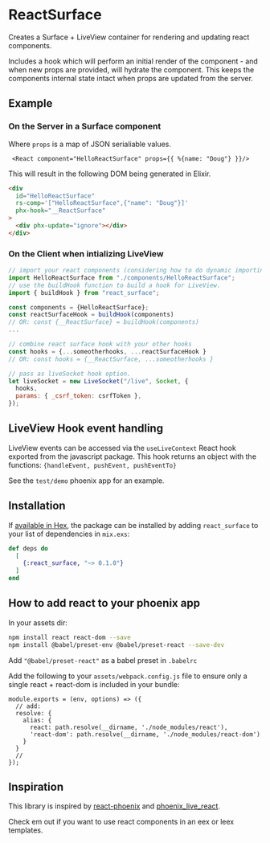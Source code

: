 # ReactSurface

Creates a Surface + LiveView container for rendering and updating react components.

Includes a hook which will perform an initial render of the component - and when new props are provided, will hydrate the component.
This keeps the components internal state intact when props are updated from the server.

## Example

### On the Server in a Surface component

Where `props` is a map of JSON serialiable values.

```
 <React component="HelloReactSurface" props={{ %{name: "Doug"} }}/>
```

This will result in the following DOM being generated in Elixir.

```html
<div
  id="HelloReactSurface"
  rs-comp='["HelloReactSurface",{"name": "Doug"}]'
  phx-hook="__ReactSurface"
>
  <div phx-update="ignore"></div>
</div>
```

### On the Client when intializing LiveView

```js
// import your react components (considering how to do dynamic importing of these to keep em out of main bundle..)
import HelloReactSurface from "./components/HelloReactSurface";
// use the buildHook function to build a hook for LiveView.
import { buildHook } from "react_surface";

const components = {HelloReactSurface};
const reactSurfaceHook = buildHook(components)
// OR: const {__ReactSurface} = buildHook(components)
...

// combine react surface hook with your other hooks
const hooks = {...someotherhooks, ...reactSurfaceHook }
// OR: const hooks = {__ReactSurface, ...someotherhooks }

// pass as liveSocket hook option.
let liveSocket = new LiveSocket("/live", Socket, {
  hooks,
  params: { _csrf_token: csrfToken },
});

```

## LiveView Hook event handling

LiveView events can be accessed via the `useLiveContext` React hook exported from the javascript package.
This hook returns an object with the functions: `{handleEvent, pushEvent, pushEventTo}`

See the `test/demo` phoenix app for an example.

## Installation

If [available in Hex](https://hex.pm/docs/publish), the package can be installed
by adding `react_surface` to your list of dependencies in `mix.exs`:

```elixir
def deps do
  [
    {:react_surface, "~> 0.1.0"}
  ]
end
```

## How to add react to your phoenix app

In your assets dir:

```bash
npm install react react-dom --save
npm install @babel/preset-env @babel/preset-react --save-dev
```

Add `"@babel/preset-react"` as a babel preset in `.babelrc`

Add the following to your `assets/webpack.config.js` file to ensure only a single react + react-dom is included in your bundle:

```
module.exports = (env, options) => ({
  // add:
  resolve: {
    alias: {
      react: path.resolve(__dirname, './node_modules/react'),
      'react-dom': path.resolve(__dirname, './node_modules/react-dom')
    }
  }
  //
});
```

## Inspiration

This library is inspired by [react-phoenix](https://github.com/geolessel/react-phoenix) and [phoenix_live_react](https://github.com/fidr/phoenix_live_react).

Check em out if you want to use react components in an eex or leex templates.
